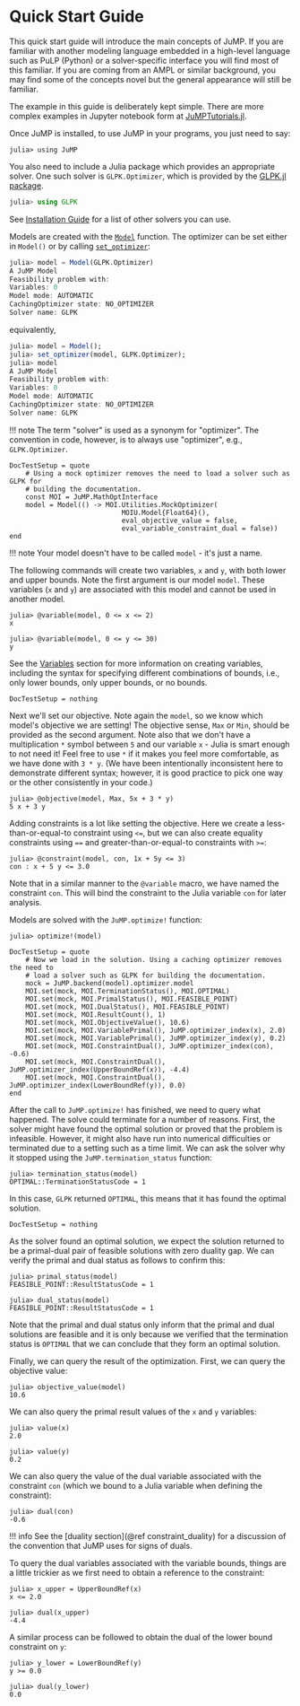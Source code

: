 Quick Start Guide
=================

This quick start guide will introduce the main concepts of JuMP. If you are
familiar with another modeling language embedded in a high-level language such
as PuLP (Python) or a solver-specific interface you will find most of this
familiar. If you are coming from an AMPL or similar background, you may find
some of the concepts novel but the general appearance will still be familiar.

The example in this guide is deliberately kept simple. There are more complex
examples in Jupyter notebook form at [JuMPTutorials.jl](https://github.com/JuliaOpt/JuMPTutorials.jl).

Once JuMP is installed, to use JuMP in your programs, you just need to say:
```jldoctest quickstart_example
julia> using JuMP
```

You also need to include a Julia package which provides an appropriate solver.
One such solver is `GLPK.Optimizer`, which is provided by the
[GLPK.jl package](https://github.com/JuliaOpt/GLPK.jl).
```julia
julia> using GLPK
```
See [Installation Guide](@ref) for a list of other solvers you can use.

Models are created with the [`Model`](@ref) function. The optimizer can be set
either in `Model()` or by calling [`set_optimizer`](@ref):
```julia
julia> model = Model(GLPK.Optimizer)
A JuMP Model
Feasibility problem with:
Variables: 0
Model mode: AUTOMATIC
CachingOptimizer state: NO_OPTIMIZER
Solver name: GLPK
```
equivalently,
```julia
julia> model = Model();
julia> set_optimizer(model, GLPK.Optimizer);
julia> model
A JuMP Model
Feasibility problem with:
Variables: 0
Model mode: AUTOMATIC
CachingOptimizer state: NO_OPTIMIZER
Solver name: GLPK
```

!!! note
    The term "solver" is used as a synonym for "optimizer". The convention in
    code, however, is to always use "optimizer", e.g., `GLPK.Optimizer`.

```@meta
DocTestSetup = quote
    # Using a mock optimizer removes the need to load a solver such as GLPK for
    # building the documentation.
    const MOI = JuMP.MathOptInterface
    model = Model(() -> MOI.Utilities.MockOptimizer(
                            MOIU.Model{Float64}(),
                            eval_objective_value = false,
                            eval_variable_constraint_dual = false))
end
```
!!! note
    Your model doesn't have to be called `model` - it's just a name.

The following commands will create two variables, `x` and `y`, with both lower
and upper bounds. Note the first argument is our model `model`. These variables
(`x` and `y`) are associated with this model and cannot be used in another
model.
```jldoctest quickstart_example
julia> @variable(model, 0 <= x <= 2)
x

julia> @variable(model, 0 <= y <= 30)
y
```
See the [Variables](@ref) section for more information on creating variables,
including the syntax for specifying different combinations of bounds, i.e.,
only lower bounds, only upper bounds, or no bounds.

```@meta
DocTestSetup = nothing
```

Next we'll set our objective. Note again the `model`, so we know which model's
objective we are setting! The objective sense, `Max` or `Min`, should be
provided as the second argument. Note also that we don't have a multiplication
`*` symbol between `5` and our variable `x` - Julia is smart enough to not need
it! Feel free to use `*` if it makes you feel more comfortable, as we have done
with `3 * y`. (We have been intentionally inconsistent here to demonstrate
different syntax; however, it is good practice to pick one way or the other
consistently in your code.)
```jldoctest quickstart_example
julia> @objective(model, Max, 5x + 3 * y)
5 x + 3 y
```

Adding constraints is a lot like setting the objective. Here we create a
less-than-or-equal-to constraint using `<=`, but we can also create equality
constraints using `==` and greater-than-or-equal-to constraints with `>=`:
```jldoctest quickstart_example; filter=r"≤|<="
julia> @constraint(model, con, 1x + 5y <= 3)
con : x + 5 y <= 3.0
```
Note that in a similar manner to the `@variable` macro, we have named the
constraint `con`. This will bind the constraint to the Julia variable `con` for
later analysis.

Models are solved with the `JuMP.optimize!` function:
```jldoctest quickstart_example
julia> optimize!(model)
```

```@meta
DocTestSetup = quote
    # Now we load in the solution. Using a caching optimizer removes the need to
    # load a solver such as GLPK for building the documentation.
    mock = JuMP.backend(model).optimizer.model
    MOI.set(mock, MOI.TerminationStatus(), MOI.OPTIMAL)
    MOI.set(mock, MOI.PrimalStatus(), MOI.FEASIBLE_POINT)
    MOI.set(mock, MOI.DualStatus(), MOI.FEASIBLE_POINT)
    MOI.set(mock, MOI.ResultCount(), 1)
    MOI.set(mock, MOI.ObjectiveValue(), 10.6)
    MOI.set(mock, MOI.VariablePrimal(), JuMP.optimizer_index(x), 2.0)
    MOI.set(mock, MOI.VariablePrimal(), JuMP.optimizer_index(y), 0.2)
    MOI.set(mock, MOI.ConstraintDual(), JuMP.optimizer_index(con), -0.6)
    MOI.set(mock, MOI.ConstraintDual(), JuMP.optimizer_index(UpperBoundRef(x)), -4.4)
    MOI.set(mock, MOI.ConstraintDual(), JuMP.optimizer_index(LowerBoundRef(y)), 0.0)
end
```

After the call to `JuMP.optimize!` has finished, we need to query what happened.
The solve could terminate for a number of reasons. First, the solver might
have found the optimal solution or proved that the problem is infeasible.
However, it might also have run into numerical difficulties or terminated due
to a setting such as a time limit. We can ask the solver why it stopped using
the `JuMP.termination_status` function:
```jldoctest quickstart_example
julia> termination_status(model)
OPTIMAL::TerminationStatusCode = 1
```
In this case, `GLPK` returned `OPTIMAL`, this means that it has found the optimal
solution.

```@meta
DocTestSetup = nothing
```

As the solver found an optimal solution, we expect the solution returned to be
a primal-dual pair of feasible solutions with zero duality gap.
We can verify the primal and dual status as follows to confirm this:
```jldoctest quickstart_example
julia> primal_status(model)
FEASIBLE_POINT::ResultStatusCode = 1

julia> dual_status(model)
FEASIBLE_POINT::ResultStatusCode = 1
```
Note that the primal and dual status only inform that the primal and dual
solutions are feasible and it is only because we verified that the termination
status is `OPTIMAL` that we can conclude that they form an optimal solution.

Finally, we can query the result of the optimization. First, we can query the
objective value:
```jldoctest quickstart_example
julia> objective_value(model)
10.6
```
We can also query the primal result values of the `x` and `y` variables:
```jldoctest quickstart_example
julia> value(x)
2.0

julia> value(y)
0.2
```

We can also query the value of the dual variable associated with the constraint
`con` (which we bound to a Julia variable when defining the constraint):
```jldoctest quickstart_example
julia> dual(con)
-0.6
```

!!! info
    See the [duality section](@ref constraint_duality) for a discussion
    of the convention that JuMP uses for signs of duals.

To query the dual variables associated with the variable bounds, things are a
little trickier as we first need to obtain a reference to the constraint:
```jldoctest quickstart_example; filter=r"≤|<="
julia> x_upper = UpperBoundRef(x)
x <= 2.0

julia> dual(x_upper)
-4.4
```
A similar process can be followed to obtain the dual of the lower bound
constraint on `y`:
```jldoctest quickstart_example; filter=r"≥|>="
julia> y_lower = LowerBoundRef(y)
y >= 0.0

julia> dual(y_lower)
0.0
```
